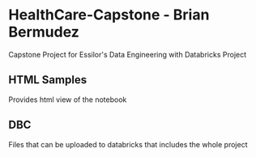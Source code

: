 # HealthCare-Capstone - Brian Bermudez
Capstone Project for Essilor's Data Engineering with Databricks Project

## HTML Samples
Provides html view of the notebook

## DBC
Files that can be uploaded to databricks that includes the whole project
